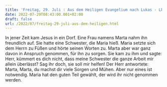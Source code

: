 ```yaml
---
title: 'Freitag, 29. Juli : Aus dem Heiligen Evangelium nach Lukas - Lk 10,38-42.'
date: 2022-07-29T08:43:00.001+02:00
draft: false
url: /2022/07/freitag-29-juli-aus-dem-heiligen.html
---
```


In jener Zeit kam Jesus in ein Dorf. Eine Frau namens Marta nahm ihn freundlich auf. Sie hatte eine Schwester, die Maria hieß. Maria setzte sich dem Herrn zu Füßen und hörte seinen Worten zu. Marta aber war ganz davon in Anspruch genommen, für ihn zu sorgen. Sie kam zu ihm und sagte: Herr, kümmert es dich nicht, dass meine Schwester die ganze Arbeit mir allein überlässt? Sag ihr doch, sie soll mir helfen! Der Herr antwortete: Marta, Marta, du machst dir viele Sorgen und Mühen. Aber nur eines ist notwendig. Maria hat den guten Teil gewählt, der wird ihr nicht genommen werden.